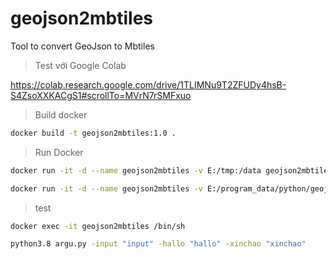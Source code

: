 # geojson2mbtiles
Tool to convert GeoJson to Mbtiles

> Test với Google Colab

https://colab.research.google.com/drive/1TLIMNu9T2ZFUDy4hsB-S4ZsoXXKACgS1#scrollTo=MVrN7rSMFxuo

> Build docker

```bash
docker build -t geojson2mbtiles:1.0 .
```

> Run Docker

```bash
docker run -it -d --name geojson2mbtiles -v E:/tmp:/data geojson2mbtiles:1.0

docker run -it -d --name geojson2mbtiles -v E:/program_data/python/geojson2mbtiles:/data geojson2mbtiles:1.0
```

> test

```bash
docker exec -it geojson2mbtiles /bin/sh

python3.8 argu.py -input "input" -hallo "hallo" -xinchao "xinchao"
```